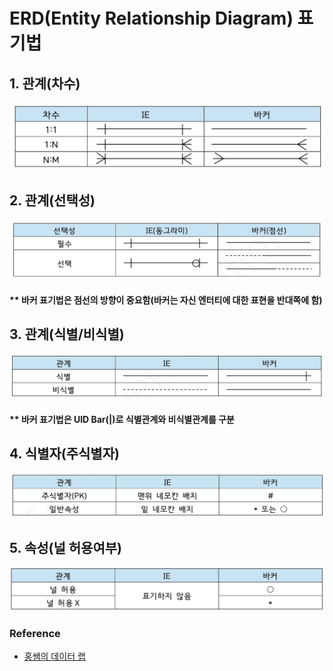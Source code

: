 # ERD(Entity Relationship Diagram) 표기법

## 1. 관계(차수)
![](https://github.com/dididiri1/TIL/blob/main/Sqld/images/01_01.png?raw=true)

## 2. 관계(선택성)
![](https://github.com/dididiri1/TIL/blob/main/Sqld/images/01_02.png?raw=true)
#### ** 바커 표기법은 점선의 방향이 중요함(바커는 자신 엔터티에 대한 표현을 반대쪽에 함)


## 3. 관계(식별/비식별)
![](https://github.com/dididiri1/TIL/blob/main/Sqld/images/01_03.png?raw=true)
#### ** 바커 표기법은 UID Bar(|)로 식별관계와 비식별관계를 구분

## 4. 식별자(주식별자)
![](https://github.com/dididiri1/TIL/blob/main/Sqld/images/01_04.png?raw=true)

## 5. 속성(널 허용여부)
![](https://github.com/dididiri1/TIL/blob/main/Sqld/images/01_05.png?raw=true)

### Reference
- [홍쌤의 데이터 랩](https://www.youtube.com/@hongdatalab)
